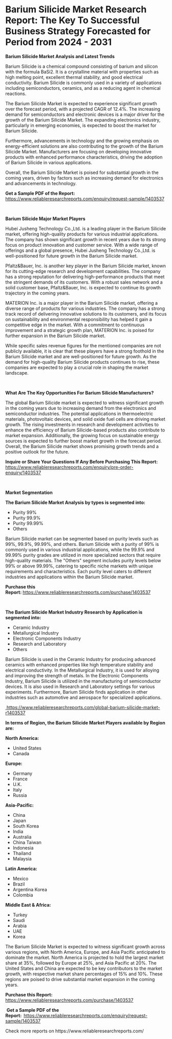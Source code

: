 <p><h1>Barium Silicide Market Research Report: The Key To Successful Business Strategy Forecasted for Period from 2024 - 2031</h1></p><p><strong>Barium Silicide Market Analysis and Latest Trends</strong></p>
<p><p>Barium Silicide is a chemical compound consisting of barium and silicon with the formula BaSi2. It is a crystalline material with properties such as high melting point, excellent thermal stability, and good electrical conductivity. Barium Silicide is commonly used in a variety of applications including semiconductors, ceramics, and as a reducing agent in chemical reactions.</p><p>The Barium Silicide Market is expected to experience significant growth over the forecast period, with a projected CAGR of 12.4%. The increasing demand for semiconductors and electronic devices is a major driver for the growth of the Barium Silicide Market. The expanding electronics industry, particularly in emerging economies, is expected to boost the market for Barium Silicide.</p><p>Furthermore, advancements in technology and the growing emphasis on energy-efficient solutions are also contributing to the growth of the Barium Silicide Market. Manufacturers are focusing on developing innovative products with enhanced performance characteristics, driving the adoption of Barium Silicide in various applications.</p><p>Overall, the Barium Silicide Market is poised for substantial growth in the coming years, driven by factors such as increasing demand for electronics and advancements in technology.</p></p>
<p><strong>Get a Sample PDF of the Report:&nbsp;</strong> <a href="https://www.reliableresearchreports.com/enquiry/request-sample/1403537">https://www.reliableresearchreports.com/enquiry/request-sample/1403537</a></p>
<p>&nbsp;</p>
<p><strong>Barium Silicide Major Market Players</strong></p>
<p><p>Hubei Jusheng Technology Co.,Ltd. is a leading player in the Barium Silicide market, offering high-quality products for various industrial applications. The company has shown significant growth in recent years due to its strong focus on product innovation and customer service. With a wide range of offerings and a global presence, Hubei Jusheng Technology Co.,Ltd. is well-positioned for future growth in the Barium Silicide market.</p><p>Pfaltz&Bauer, Inc. is another key player in the Barium Silicide market, known for its cutting-edge research and development capabilities. The company has a strong reputation for delivering high-performance products that meet the stringent demands of its customers. With a robust sales network and a solid customer base, Pfaltz&Bauer, Inc. is expected to continue its growth trajectory in the coming years.</p><p>MATERION Inc. is a major player in the Barium Silicide market, offering a diverse range of products for various industries. The company has a strong track record of delivering innovative solutions to its customers, and its focus on sustainability and environmental responsibility has helped it gain a competitive edge in the market. With a commitment to continuous improvement and a strategic growth plan, MATERION Inc. is poised for further expansion in the Barium Silicide market.</p><p>While specific sales revenue figures for the mentioned companies are not publicly available, it is clear that these players have a strong foothold in the Barium Silicide market and are well-positioned for future growth. As the demand for high-quality Barium Silicide products continues to rise, these companies are expected to play a crucial role in shaping the market landscape.</p></p>
<p>&nbsp;</p>
<p><strong>What Are The Key Opportunities For Barium Silicide Manufacturers?</strong></p>
<p><p>The global Barium Silicide market is expected to witness significant growth in the coming years due to increasing demand from the electronics and semiconductor industries. The potential applications in thermoelectric materials, photovoltaic devices, and solid oxide fuel cells are driving market growth. The rising investments in research and development activities to enhance the efficiency of Barium Silicide-based products also contribute to market expansion. Additionally, the growing focus on sustainable energy sources is expected to further boost market growth in the forecast period. Overall, the Barium Silicide market shows promising growth trends and a positive outlook for the future.</p></p>
<p><strong>Inquire or Share Your Questions If Any Before Purchasing This Report:</strong> <a href="https://www.reliableresearchreports.com/enquiry/pre-order-enquiry/1403537">https://www.reliableresearchreports.com/enquiry/pre-order-enquiry/1403537</a></p>
<p>&nbsp;</p>
<p><strong>Market Segmentation</strong></p>
<p><strong>The Barium Silicide Market Analysis by types is segmented into:</strong></p>
<p><ul><li>Purity 99%</li><li>Purity 99.9%</li><li>Purity 99.99%</li><li>Others</li></ul></p>
<p><p>Barium Silicide market can be segmented based on purity levels such as 99%, 99.9%, 99.99%, and others. Barium Silicide with a purity of 99% is commonly used in various industrial applications, while the 99.9% and 99.99% purity grades are utilized in more specialized sectors that require high-quality materials. The "Others" segment includes purity levels below 99% or above 99.99%, catering to specific niche markets with unique requirements and characteristics. Each purity level caters to different industries and applications within the Barium Silicide market.</p></p>
<p><strong>Purchase this Report:&nbsp;</strong><a href="https://www.reliableresearchreports.com/purchase/1403537">https://www.reliableresearchreports.com/purchase/1403537</a></p>
<p>&nbsp;</p>
<p><strong>The Barium Silicide Market Industry Research by Application is segmented into:</strong></p>
<p><ul><li>Ceramic Industry</li><li>Metallurgical Industry</li><li>Electronic Components Industry</li><li>Research and Laboratory</li><li>Others</li></ul></p>
<p><p>Barium Silicide is used in the Ceramic Industry for producing advanced ceramics with enhanced properties like high temperature stability and electrical conductivity. In the Metallurgical Industry, it is used for alloying and improving the strength of metals. In the Electronic Components Industry, Barium Silicide is utilized in the manufacturing of semiconductor devices. It is also used in Research and Laboratory settings for various experiments. Furthermore, Barium Silicide finds application in other industries such as automotive and aerospace for specialized applications.</p></p>
<p><a href="https://www.reliableresearchreports.com/global-barium-silicide-market-r1403537">&nbsp;https://www.reliableresearchreports.com/global-barium-silicide-market-r1403537</a></p>
<p><strong>In terms of Region, the Barium Silicide Market Players available by Region are:</strong></p>
<p>
    <p> <strong> North America: </strong>
        <ul>
            <li>United States</li>
            <li>Canada</li>
        </ul>
        </p> 
    <p> <strong> Europe: </strong>
        <ul>
            <li>Germany</li>
            <li>France</li>
            <li>U.K.</li>
            <li>Italy</li>
            <li>Russia</li>
        </ul>
        </p> 
    <p> <strong> Asia-Pacific: </strong>
        <ul>
            <li>China</li>
            <li>Japan</li>
            <li>South Korea</li>
            <li>India</li>
            <li>Australia</li>
            <li>China Taiwan</li>
            <li>Indonesia</li>
            <li>Thailand</li>
            <li>Malaysia</li>
        </ul>
        </p> 
    <p> <strong> Latin America: </strong>
        <ul>
            <li>Mexico</li>
            <li>Brazil</li>
            <li>Argentina Korea</li>
            <li>Colombia</li>
        </ul>
        </p> 
    <p> <strong> Middle East & Africa: </strong>
        <ul>
            <li>Turkey</li>
            <li>Saudi</li>
            <li>Arabia</li>
            <li>UAE</li>
            <li>Korea</li>
        </ul>
    </p>
    </p>
<p><p>The Barium Silicide Market is expected to witness significant growth across various regions, with North America, Europe, and Asia Pacific anticipated to dominate the market. North America is projected to hold the largest market share at 35%, followed by Europe at 25%, and Asia Pacific at 20%. The United States and China are expected to be key contributors to the market growth, with respective market share percentages of 15% and 10%. These regions are poised to drive substantial market expansion in the coming years.</p></p>
<p><strong>Purchase this Report: </strong><a href="https://www.reliableresearchreports.com/purchase/1403537">https://www.reliableresearchreports.com/purchase/1403537</a></p>
<p>&nbsp;<strong>Get a Sample PDF of the Report:&nbsp;&nbsp;</strong><a href="https://www.reliableresearchreports.com/enquiry/request-sample/1403537">https://www.reliableresearchreports.com/enquiry/request-sample/1403537</a></p>
<p><strong></strong></p>
<p>Check more reports on https://www.reliableresearchreports.com/</p>